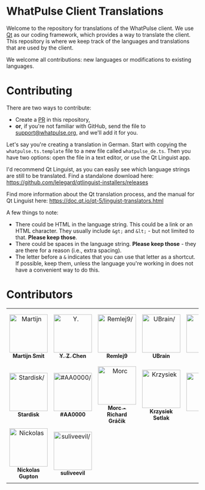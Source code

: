 # WhatPulse Client Translations

Welcome to the repository for translations of the WhatPulse client. We use [Qt](https://www.qt.io/) as our coding framework, which provides a way to translate the client. This repository is where we keep track of the languages and translations that are used by the client.

We welcome all contributions: new languages or modifications to existing languages.

# Contributing

There are two ways to contribute:
* Create a [PR](https://docs.github.com/en/github/collaborating-with-pull-requests/proposing-changes-to-your-work-with-pull-requests/creating-a-pull-request) in this repository,
* **or**, if you're not familiar with GitHub, send the file to support@whatpulse.org, and we'll add it for you.

Let's say you're creating a translation in German. Start with copying the `whatpulse.ts.template` file to a new file called `whatpulse_de.ts`. Then you have two options: open the file in a text editor, or use the Qt Linguist app.

I'd recommend Qt Linguist, as you can easily see which language strings are still to be translated. Find a standalone download here: https://github.com/lelegard/qtlinguist-installers/releases

Find more information about the Qt translation process, and the manual for Qt Linguist here: https://doc.qt.io/qt-5/linguist-translators.html

A few things to note:

* There could be HTML in the language string. This could be a link or an HTML character. They usually include `&gt;` and `&lt;` - but not limited to that. **Please keep those**.
* There could be spaces in the language string. **Please keep those** - they are there for a reason (i.e., extra spacing).
* The letter before a `&` indicates that you can use that letter as a shortcut. If possible, keep them, unless the language you're working in does not have a convenient way to do this.

# Contributors

<table>
<tr>
    <td align="center" style="word-wrap: break-word; width: 150.0; height: 150.0">
        <a href=https://github.com/smitmartijn>
            <img src=https://avatars.githubusercontent.com/u/6500836?v=4 width="100;"  alt=Martijn Smit/>
            <br />
            <sub style="font-size:14px"><b>Martijn Smit</b></sub>
        </a>
    </td>
    <td align="center" style="word-wrap: break-word; width: 150.0; height: 150.0">
        <a href=https://github.com/Geno1024>
            <img src=https://avatars.githubusercontent.com/u/6427392?v=4 width="100;"  alt=Y. Z. Chen/>
            <br />
            <sub style="font-size:14px"><b>Y. Z. Chen</b></sub>
        </a>
    </td>
    <td align="center" style="word-wrap: break-word; width: 150.0; height: 150.0">
        <a href=https://github.com/Remlej9>
            <img src=https://avatars.githubusercontent.com/u/47269799?v=4 width="100;"  alt=Remlej9/>
            <br />
            <sub style="font-size:14px"><b>Remlej9</b></sub>
        </a>
    </td>
    <td align="center" style="word-wrap: break-word; width: 150.0; height: 150.0">
        <a href=https://github.com/UBrainDev>
            <img src=https://avatars.githubusercontent.com/u/47057465?v=4 width="100;"  alt=UBrain/>
            <br />
            <sub style="font-size:14px"><b>UBrain</b></sub>
        </a>
    </td>
    <td align="center" style="word-wrap: break-word; width: 150.0; height: 150.0">
        <a href=https://github.com/jinai>
            <img src=https://avatars.githubusercontent.com/u/7669687?v=4 width="100;"  alt=jinai/>
            <br />
            <sub style="font-size:14px"><b>jinai</b></sub>
        </a>
    </td>
    <td align="center" style="word-wrap: break-word; width: 150.0; height: 150.0">
        <a href=https://github.com/Radotornado>
            <img src=https://avatars.githubusercontent.com/u/16245632?v=4 width="100;"  alt=Radoslav Mandev/>
            <br />
            <sub style="font-size:14px"><b>Radoslav Mandev</b></sub>
        </a>
    </td>
</tr>
<tr>
    <td align="center" style="word-wrap: break-word; width: 150.0; height: 150.0">
        <a href=https://github.com/Stardisk>
            <img src=https://avatars.githubusercontent.com/u/24385735?v=4 width="100;"  alt=Stardisk/>
            <br />
            <sub style="font-size:14px"><b>Stardisk</b></sub>
        </a>
    </td>
    <td align="center" style="word-wrap: break-word; width: 150.0; height: 150.0">
        <a href=https://github.com/AA0000-33>
            <img src=https://avatars.githubusercontent.com/u/22997509?v=4 width="100;"  alt=#AA0000/>
            <br />
            <sub style="font-size:14px"><b>#AA0000</b></sub>
        </a>
    </td>
    <td align="center" style="word-wrap: break-word; width: 150.0; height: 150.0">
        <a href=https://github.com/TheMorc>
            <img src=https://avatars.githubusercontent.com/u/13377926?v=4 width="100;"  alt=Morc - Richard Gráčik/>
            <br />
            <sub style="font-size:14px"><b>Morc - Richard Gráčik</b></sub>
        </a>
    </td>
    <td align="center" style="word-wrap: break-word; width: 150.0; height: 150.0">
        <a href=https://github.com/ksetlak>
            <img src=https://avatars.githubusercontent.com/u/9848795?v=4 width="100;"  alt=Krzysiek Setlak/>
            <br />
            <sub style="font-size:14px"><b>Krzysiek Setlak</b></sub>
        </a>
    </td>
    <td align="center" style="word-wrap: break-word; width: 150.0; height: 150.0">
        <a href=https://github.com/MoweME>
            <img src=https://avatars.githubusercontent.com/u/20139023?v=4 width="100;"  alt=Finn/>
            <br />
            <sub style="font-size:14px"><b>Finn</b></sub>
        </a>
    </td>
    <td align="center" style="word-wrap: break-word; width: 150.0; height: 150.0">
        <a href=https://github.com/Inktest>
            <img src=https://avatars.githubusercontent.com/u/40661903?v=4 width="100;"  alt=Inktest/>
            <br />
            <sub style="font-size:14px"><b>Inktest</b></sub>
        </a>
    </td>
</tr>
<tr>
    <td align="center" style="word-wrap: break-word; width: 150.0; height: 150.0">
        <a href=https://github.com/CorruptComputer>
            <img src=https://avatars.githubusercontent.com/u/5573038?v=4 width="100;"  alt=Nickolas Gupton/>
            <br />
            <sub style="font-size:14px"><b>Nickolas Gupton</b></sub>
        </a>
    </td>
    <td align="center" style="word-wrap: break-word; width: 150.0; height: 150.0">
        <a href=https://github.com/suliveevil>
            <img src=https://avatars.githubusercontent.com/u/35763237?v=4 width="100;"  alt=suliveevil/>
            <br />
            <sub style="font-size:14px"><b>suliveevil</b></sub>
        </a>
    </td>
</tr>
</table>

